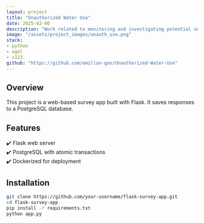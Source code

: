 ```yaml
---
layout: project
title: "Unauthorized Water Use"
date: 2025-02-06
description: "Work related to monitoring and investigating potential unauthorized water use."
image: "/assets/project_images/unauth_use.png"
stack:
- python
- agol
- s123
github: "https://github.com/emillan-gov/Unauthorized-Water-Use"
---
```


## Overview
This project is a web-based survey app built with Flask. It saves responses to a PostgreSQL database.

## Features
✔️ Flask web server  
✔️ PostgreSQL with atomic transactions  
✔️ Dockerized for deployment  

## Installation
```bash
git clone https://github.com/your-username/flask-survey-app.git
cd flask-survey-app
pip install -r requirements.txt
python app.py

